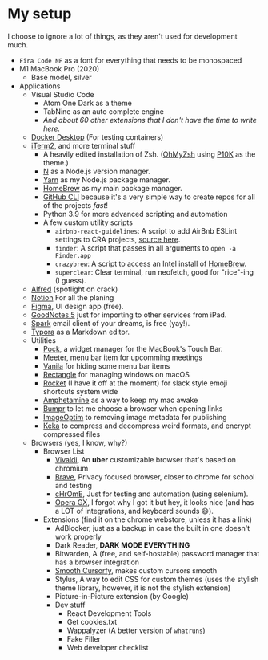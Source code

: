 # My setup

I choose to ignore a lot of things, as they aren't used for development much. 

- `Fira Code NF` as a font for everything that needs to be monospaced
- M1 MacBook Pro (2020)
  - Base model, silver
- Applications
  - Visual Studio Code
    - Atom One Dark as a theme
    - TabNine as an auto complete engine
    - _And about 60 other extensions that I don't have the time to write here._
  - [Docker Desktop](https://www.docker.com/products/docker-desktop) (For testing containers)
  - [iTerm2](https://iterm2.com), and more terminal stuff
    - A heavily edited installation of Zsh. ([OhMyZsh](https://ohmyz.sh) using [P10K](https://github.com/romkatv/powerlevel10k) as the theme.)
    - [N](https://www.npmjs.com/package/n) as a Node.js version manager.
    - [Yarn](https://yarnpkg.com) as my Node.js package manager.
    - [HomeBrew](https://brew.sh) as my main package manager.
    - [GitHub CLI](https://cli.github.com) because it's a very simple way to create repos for all of the projects _fast_!
    - Python 3.9 for more advanced scripting and automation
    - A few custom utility scripts
      - `airbnb-react-guidelines`: A script to add AirBnb ESLint settings to CRA projects, [source here](https://gist.github.com/03936d30e0a70627170f9fef5f3dcd49).
      - `finder`: A script that passes in all arguments to `open -a Finder.app`
      - `crazybrew`: A script to access an Intel install of [HomeBrew](https://brew.sh).
      - `superclear`: Clear terminal, run neofetch, good for "rice"-ing (I guess).
  - [Alfred](https://www.alfredapp.com) (spotlight on crack)
  - [Notion](https://notion.so) For all the planing
  - [Figma](https://figma.com), UI design app (free).
  - [GoodNotes 5](https://www.goodnotes.com) just for importing to other services from iPad.
  - [Spark](https://sparkmailapp.com) email client of your dreams, is free (yay!).
  - [Typora](https://.typora.io) as a Markdown editor.
  - Utilities
  	- [Pock](https://pock.app), a widget manager for the MacBook's Touch Bar.
  	- [Meeter](https://trymeeter.com), menu bar item for upcomming meetings
  	- [Vanila](https://matthewpalmer.net/vanilla/) for hiding some menu bar items
  	- [Rectangle](https://rectangleapp.com) for managing windows on macOS
  	- [Rocket](https://matthewpalmer.net/rocket/) (I have it off at the moment) for slack style emoji shortcuts system wide
  	- [Amphetamine](https://apps.apple.com/us/app/amphetamine) as a way to keep my mac awake
  	- [Bumpr](https://getbumpr.com) to let me choose a browser when opening links
  	- [ImageOptim](https://imageoptim.com) to removing image metadata for publishing
  	- [Keka](https://keka.io) to compress and decompress weird formats, and encrypt compressed files
  - Browsers (yes, I know, why?)
    - Browser List
      - [Vivaldi](https://vivaldi.com), An **uber** customizable browser that's based on chromium
      - [Brave](https://brave.com), Privacy focused browser, closer to chrome for school and testing
      - [cHrOmE](https://chrome.google.com), Just for testing and automation (using selenium).
      - [Opera GX](https://www.opera.com/gx), I forgot why I got it but hey, it looks nice (and has a LOT of integrations, and keyboard sounds :smile:).
    - Extensions (find it on the chrome webstore, unless it has a link)
      - AdBlocker, just as a backup in case the built in one doesn't work properly
      - Dark Reader, **DARK MODE EVERYTHING**
      - Bitwarden, A (free, and self-hostable) password manager that has a browser integration
      - [Smooth Cursorfy](https://github.com/ewen-lbh/smooth-cursorify), makes custom cursors smooth
      - Stylus, A way to edit CSS for custom themes (uses the stylish theme library, however, it is not the stylish extension)
      - Picture-in-Picture extension (by Google)
      - Dev stuff
        - React Development Tools
        - Get cookies.txt
        - Wappalyzer (A better version of `whatruns`)
        - Fake Filler
        - Web developer checklist
